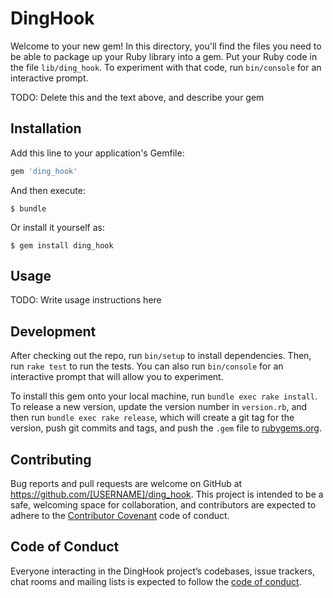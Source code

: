 # DingHook

Welcome to your new gem! In this directory, you'll find the files you need to be able to package up your Ruby library into a gem. Put your Ruby code in the file `lib/ding_hook`. To experiment with that code, run `bin/console` for an interactive prompt.

TODO: Delete this and the text above, and describe your gem

## Installation

Add this line to your application's Gemfile:

```ruby
gem 'ding_hook'
```

And then execute:

    $ bundle

Or install it yourself as:

    $ gem install ding_hook

## Usage

TODO: Write usage instructions here

## Development

After checking out the repo, run `bin/setup` to install dependencies. Then, run `rake test` to run the tests. You can also run `bin/console` for an interactive prompt that will allow you to experiment.

To install this gem onto your local machine, run `bundle exec rake install`. To release a new version, update the version number in `version.rb`, and then run `bundle exec rake release`, which will create a git tag for the version, push git commits and tags, and push the `.gem` file to [rubygems.org](https://rubygems.org).

## Contributing

Bug reports and pull requests are welcome on GitHub at https://github.com/[USERNAME]/ding_hook. This project is intended to be a safe, welcoming space for collaboration, and contributors are expected to adhere to the [Contributor Covenant](http://contributor-covenant.org) code of conduct.

## Code of Conduct

Everyone interacting in the DingHook project’s codebases, issue trackers, chat rooms and mailing lists is expected to follow the [code of conduct](https://github.com/[USERNAME]/ding_hook/blob/master/CODE_OF_CONDUCT.md).
